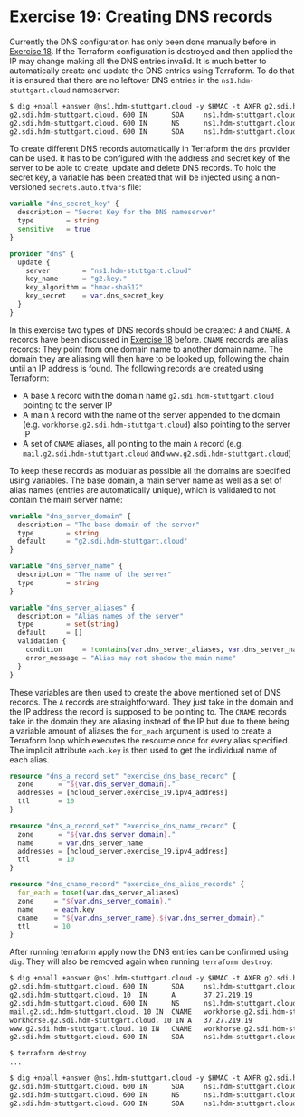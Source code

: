 # Exercise 19: Creating DNS records

Currently the DNS configuration has only been done manually before in [Exercise 18](./exercise18.md).
If the Terraform configuration is destroyed and then applied the IP may change making all the DNS entries invalid.
It is much better to automatically create and update the DNS entries using Terraform.
To do that it is ensured that there are no leftover DNS entries in the `ns1.hdm-stuttgart.cloud` nameserver:

```txt
$ dig +noall +answer @ns1.hdm-stuttgart.cloud -y $HMAC -t AXFR g2.sdi.hdm-stuttgart.cloud
g2.sdi.hdm-stuttgart.cloud. 600 IN      SOA     ns1.hdm-stuttgart.cloud. goik\@hdm-stuttgart.de. 20 604800 86400 2419200 604800
g2.sdi.hdm-stuttgart.cloud. 600 IN      NS      ns1.hdm-stuttgart.cloud.
g2.sdi.hdm-stuttgart.cloud. 600 IN      SOA     ns1.hdm-stuttgart.cloud. goik\@hdm-stuttgart.de. 20 604800 86400 2419200 604800
```

To create different DNS records automatically in Terraform the `dns` provider can be used.
It has to be configured with the address and secret key of the server to be able to create, update and delete DNS records.
To hold the secret key, a variable has been created that will be injected using a non-versioned `secrets.auto.tfvars` file:

```tf
variable "dns_secret_key" {
  description = "Secret Key for the DNS nameserver"
  type        = string
  sensitive   = true
}

provider "dns" {
  update {
    server        = "ns1.hdm-stuttgart.cloud"
    key_name      = "g2.key."
    key_algorithm = "hmac-sha512"
    key_secret    = var.dns_secret_key
  }
}
```

In this exercise two types of DNS records should be created: `A` and `CNAME`.
`A` records have been discussed in [Exercise 18](./exercise18.md) before.
`CNAME` records are alias records: They point from one domain name to another domain name.
The domain they are aliasing will then have to be looked up, following the chain until an IP address is found.
The following records are created using Terraform:

- A base `A` record with the domain name `g2.sdi.hdm-stuttgart.cloud` pointing to the server IP
- A main `A` record with the name of the server appended to the domain (e.g. `workhorse.g2.sdi.hdm-stuttgart.cloud`) also pointing to the server IP
- A set of `CNAME` aliases, all pointing to the main `A` record (e.g. `mail.g2.sdi.hdm-stuttgart.cloud` and  `www.g2.sdi.hdm-stuttgart.cloud`)

To keep these records as modular as possible all the domains are specified using variables.
The base domain, a main server name as well as a set of alias names (entries are automatically unique), which is validated to not contain the main server name:

```tf
variable "dns_server_domain" {
  description = "The base domain of the server"
  type        = string
  default     = "g2.sdi.hdm-stuttgart.cloud"
}

variable "dns_server_name" {
  description = "The name of the server"
  type        = string
}

variable "dns_server_aliases" {
  description = "Alias names of the server"
  type        = set(string)
  default     = []
  validation {
    condition     = !contains(var.dns_server_aliases, var.dns_server_name)
    error_message = "Alias may not shadow the main name"
  }
}
```

These variables are then used to create the above mentioned set of DNS records.
The `A` records are straightforward.
They just take in the domain and the IP address the record is supposed to be pointing to.
The `CNAME` records take in the domain they are aliasing instead of the IP but due to there being a variable amount of aliases the `for_each` argument is used to create a Terraform loop which executes the resource once for every alias specified.
The implicit attribute `each.key` is then used to get the individual name of each alias.

```tf
resource "dns_a_record_set" "exercise_dns_base_record" {
  zone      = "${var.dns_server_domain}."
  addresses = [hcloud_server.exercise_19.ipv4_address]
  ttl       = 10
}

resource "dns_a_record_set" "exercise_dns_name_record" {
  zone      = "${var.dns_server_domain}."
  name      = var.dns_server_name
  addresses = [hcloud_server.exercise_19.ipv4_address]
  ttl       = 10
}

resource "dns_cname_record" "exercise_dns_alias_records" {
  for_each = toset(var.dns_server_aliases)
  zone     = "${var.dns_server_domain}."
  name     = each.key
  cname    = "${var.dns_server_name}.${var.dns_server_domain}."
  ttl      = 10
}
```

After running terraform apply now the DNS entries can be confirmed using `dig`.
They will also be removed again when running `terraform destroy`:

```txt
$ dig +noall +answer @ns1.hdm-stuttgart.cloud -y $HMAC -t AXFR g2.sdi.hdm-stuttgart.cloud
g2.sdi.hdm-stuttgart.cloud. 600 IN      SOA     ns1.hdm-stuttgart.cloud. goik\@hdm-stuttgart.de. 16 604800 86400 2419200 604800
g2.sdi.hdm-stuttgart.cloud. 10  IN      A       37.27.219.19
g2.sdi.hdm-stuttgart.cloud. 600 IN      NS      ns1.hdm-stuttgart.cloud.
mail.g2.sdi.hdm-stuttgart.cloud. 10 IN  CNAME   workhorse.g2.sdi.hdm-stuttgart.cloud.
workhorse.g2.sdi.hdm-stuttgart.cloud. 10 IN A   37.27.219.19
www.g2.sdi.hdm-stuttgart.cloud. 10 IN   CNAME   workhorse.g2.sdi.hdm-stuttgart.cloud.
g2.sdi.hdm-stuttgart.cloud. 600 IN      SOA     ns1.hdm-stuttgart.cloud. goik\@hdm-stuttgart.de. 16 604800 86400 2419200 604800

$ terraform destroy
...

$ dig +noall +answer @ns1.hdm-stuttgart.cloud -y $HMAC -t AXFR g2.sdi.hdm-stuttgart.cloud
g2.sdi.hdm-stuttgart.cloud. 600 IN      SOA     ns1.hdm-stuttgart.cloud. goik\@hdm-stuttgart.de. 20 604800 86400 2419200 604800
g2.sdi.hdm-stuttgart.cloud. 600 IN      NS      ns1.hdm-stuttgart.cloud.
g2.sdi.hdm-stuttgart.cloud. 600 IN      SOA     ns1.hdm-stuttgart.cloud. goik\@hdm-stuttgart.de. 20 604800 86400 2419200 604800
```